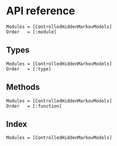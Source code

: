 # API reference

```@autodocs
Modules = [ControlledHiddenMarkovModels]
Order   = [:module]
```

## Types

```@autodocs
Modules = [ControlledHiddenMarkovModels]
Order   = [:type]
```

## Methods

```@autodocs
Modules = [ControlledHiddenMarkovModels]
Order   = [:function]
```

## Index

```@index
Modules = [ControlledHiddenMarkovModels]
```